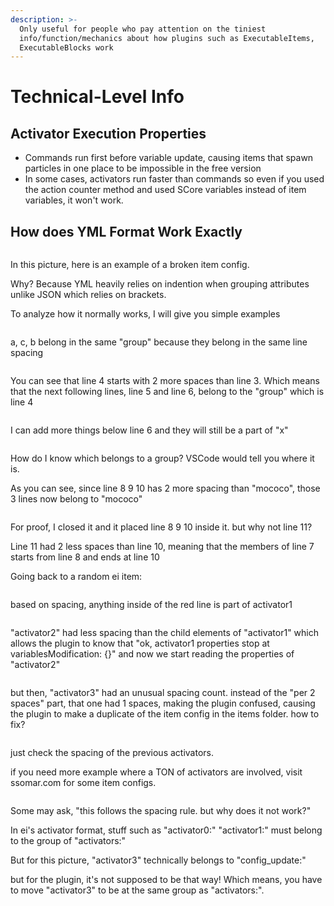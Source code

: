 ```yaml
---
description: >-
  Only useful for people who pay attention on the tiniest
  info/function/mechanics about how plugins such as ExecutableItems,
  ExecutableBlocks work
---
```


# Technical-Level Info



## Activator Execution Properties

* Commands run first before variable update, causing items that spawn particles in one place to be impossible in the free version
* In some cases, activators run faster than commands so even if you used the action counter method and used SCore variables instead of item variables, it won't work.



## How does YML Format Work Exactly

<figure><img src="../../.gitbook/assets/image (1) (1) (1).png" alt=""><figcaption></figcaption></figure>

In this picture, here is an example of a broken item config.

Why? Because YML heavily relies on indention when grouping attributes unlike JSON which relies on brackets.

To analyze how it normally works, I will give you simple examples

<figure><img src="../../.gitbook/assets/image (1) (1) (1) (1).png" alt=""><figcaption></figcaption></figure>

a, c, b belong in the same "group" because they belong in the same line spacing

<figure><img src="../../.gitbook/assets/image (2) (1).png" alt=""><figcaption></figcaption></figure>

You can see that line 4 starts with 2 more spaces than line 3. Which means that the next following lines, line 5 and line 6, belong to the "group" which is line 4

<figure><img src="../../.gitbook/assets/image (3).png" alt=""><figcaption></figcaption></figure>

I can add more things below line 6 and they will still be a part of "x"

<figure><img src="../../.gitbook/assets/image (4).png" alt=""><figcaption></figcaption></figure>

How do I know which belongs to a group? VSCode would tell you where it is.&#x20;

As you can see, since line 8 9 10 has 2 more spacing than "mococo", those 3 lines now belong to "mococo"

<figure><img src="../../.gitbook/assets/image (5).png" alt=""><figcaption></figcaption></figure>

For proof, I closed it and it placed line 8 9 10 inside it. but why not line 11?

Line 11 had 2 less spaces than line 10, meaning that the members of line 7 starts from line 8 and ends at line 10

Going back to a random ei item:

<figure><img src="../../.gitbook/assets/image (6).png" alt=""><figcaption></figcaption></figure>

based on spacing, anything inside of the red line is part of activator1

<figure><img src="../../.gitbook/assets/image (7).png" alt=""><figcaption></figcaption></figure>

"activator2" had less spacing than the child elements of "activator1" which allows the plugin to know that "ok, activator1 properties stop at variablesModification: {}" and now we start reading the properties of "activator2"

<figure><img src="../../.gitbook/assets/image (8).png" alt=""><figcaption></figcaption></figure>

but then, "activator3" had an unusual spacing count. instead of the "per 2 spaces" part, that one had 1 spaces, making the plugin confused, causing the plugin to make a duplicate of the item config in the items folder. how to fix?

<figure><img src="../../.gitbook/assets/image (9).png" alt=""><figcaption></figcaption></figure>

just check the spacing of the previous activators.

if you need more example where a TON of activators are involved, visit ssomar.com for some item configs.

<figure><img src="../../.gitbook/assets/image (10).png" alt=""><figcaption></figcaption></figure>

Some may ask, "this follows the spacing rule. but why does it not work?"

In ei's activator format, stuff such as "activator0:" "activator1:" must belong to the group of "activators:"

But for this picture, "activator3" technically belongs to "config\_update:"

but for the plugin, it's not supposed to be that way! Which means, you have to move "activator3" to be at the same group as "activators:".
